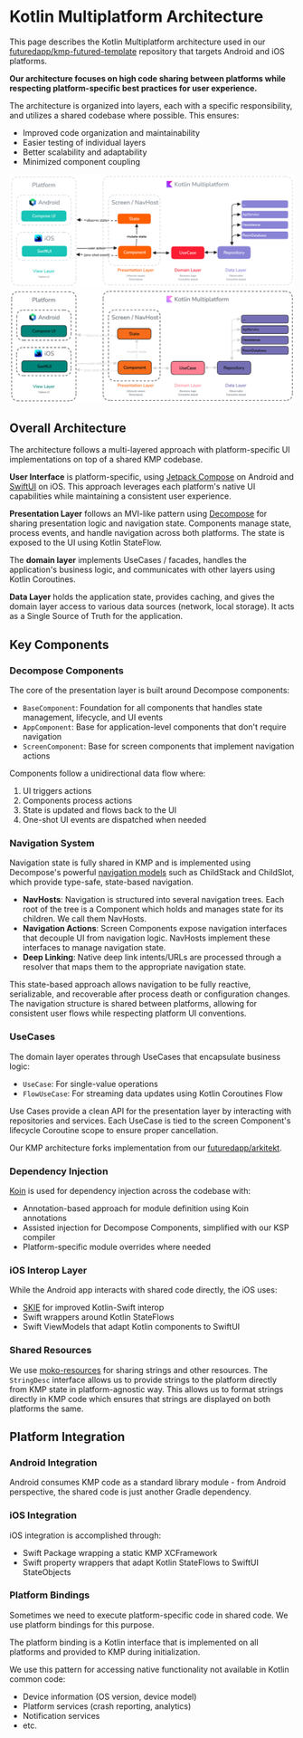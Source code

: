 # Kotlin Multiplatform Architecture

This page describes the Kotlin Multiplatform architecture used in our [futuredapp/kmp-futured-template](https://github.com/futuredapp/kmp-futured-template) repository that targets Android and iOS platforms.

**Our architecture focuses on high code sharing between platforms while respecting platform-specific best practices for user experience.**

The architecture is organized into layers, each with a specific responsibility, and utilizes a shared codebase where possible. This ensures:

- Improved code organization and maintainability
- Easier testing of individual layers
- Better scalability and adaptability
- Minimized component coupling

![](../Resources/architecture/arch_kmp_light.png#only-light)
![](../Resources/architecture/arch_kmp_dark.png#only-dark)

## Overall Architecture

The architecture follows a multi-layered approach with platform-specific UI implementations on top of a shared KMP codebase.

**User Interface** is platform-specific, using [Jetpack Compose](https://developer.android.com/compose) on Android 
and [SwiftUI](https://developer.apple.com/xcode/swiftui/) on iOS. 
This approach leverages each platform's native UI capabilities while maintaining a consistent user experience.

**Presentation Layer** follows an MVI-like pattern using [Decompose](https://github.com/arkivanov/Decompose) for sharing presentation logic and navigation state.
Components manage state, process events, and handle navigation across both platforms. The state is exposed to the UI using Kotlin StateFlow.

The **domain layer** implements UseCases / facades, handles the application's business logic,
and communicates with other layers using Kotlin Coroutines.

**Data Layer** holds the application state, provides caching, and gives the domain layer access to various data sources (network, local storage).
It acts as a Single Source of Truth for the application.

## Key Components

### Decompose Components

The core of the presentation layer is built around Decompose components:

- `BaseComponent`: Foundation for all components that handles state management, lifecycle, and UI events
- `AppComponent`: Base for application-level components that don't require navigation
- `ScreenComponent`: Base for screen components that implement navigation actions

Components follow a unidirectional data flow where:

1. UI triggers actions
2. Components process actions
3. State is updated and flows back to the UI
4. One-shot UI events are dispatched when needed

### Navigation System

Navigation state is fully shared in KMP and is implemented using Decompose's powerful [navigation models](https://arkivanov.github.io/Decompose/navigation/overview/) such as ChildStack and ChildSlot, which provide type-safe, state-based navigation.

- **NavHosts**: Navigation is structured into several navigation trees. Each root of the tree is a Component which holds and manages state for its children. We call them NavHosts.
- **Navigation Actions**: Screen Components expose navigation interfaces that decouple UI from navigation logic. NavHosts implement these interfaces to manage navigation state. 
- **Deep Linking**: Native deep link intents/URLs are processed through a resolver that maps them to the appropriate navigation state.

This state-based approach allows navigation to be fully reactive, serializable, and recoverable after process death or configuration changes. The navigation structure is shared between platforms, allowing for consistent user flows while respecting platform UI conventions.

### UseCases

The domain layer operates through UseCases that encapsulate business logic:

- `UseCase`: For single-value operations
- `FlowUseCase`: For streaming data updates using Kotlin Coroutines Flow

Use Cases provide a clean API for the presentation layer by interacting with repositories and services. Each UseCase is tied to the screen Component's lifecycle Coroutine scope to ensure proper cancellation.

Our KMP architecture forks implementation
from our [futuredapp/arkitekt](https://github.com/futuredapp/arkitekt).

### Dependency Injection

[Koin](https://insert-koin.io/) is used for dependency injection across the codebase with:

- Annotation-based approach for module definition using Koin annotations
- Assisted injection for Decompose Components, simplified with our KSP compiler
- Platform-specific module overrides where needed

### iOS Interop Layer

While the Android app interacts with shared code directly, the iOS uses:

- [SKIE](https://skie.touchlab.co/) for improved Kotlin-Swift interop
- Swift wrappers around Kotlin StateFlows
- Swift ViewModels that adapt Kotlin components to SwiftUI

### Shared Resources

We use [moko-resources](https://github.com/icerockdev/moko-resources) for sharing strings and other resources.
The `StringDesc` interface allows us to provide strings to the platform directly from KMP state in platform-agnostic way.
This allows us to format strings directly in KMP code which ensures that strings are displayed on both platforms the same.

## Platform Integration

### Android Integration

Android consumes KMP code as a standard library module - from Android perspective, the shared code is just another Gradle dependency.

### iOS Integration

iOS integration is accomplished through:

- Swift Package wrapping a static KMP XCFramework
- Swift property wrappers that adapt Kotlin StateFlows to SwiftUI StateObjects

### Platform Bindings

Sometimes we need to execute platform-specific code in shared code. We use platform bindings for this purpose.

The platform binding is a Kotlin interface that is implemented on all platforms and provided to KMP during initialization.

We use this pattern for accessing native functionality not available in Kotlin common code:

- Device information (OS version, device model)
- Platform services (crash reporting, analytics)
- Notification services
- etc.
